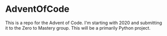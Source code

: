# AdventOfCode

This is a repo for the Advent of Code. I'm starting with 2020 and submitting it to the Zero to Mastery group. This will be a primarily Python project.
